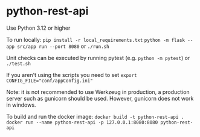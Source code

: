 # python-rest-api

Use Python 3.12 or higher

To run locally:
`pip install -r local_requirements.txt`
`python -m flask --app src/app run --port 8080` or `./run.sh`

Unit checks can be executed by running pytest (e.g. `python -m pytest`) or `./test.sh`

If you aren't using the scripts you need to set `export CONFIG_FILE="conf/appConfig.ini"`

Note: it is not recommended to use Werkzeug in production, a production server such as gunicorn should be used.
However, gunicorn does not work in windows.

To build and run the docker image:
`docker build -t python-rest-api .`
`docker run --name python-rest-api -p 127.0.0.1:8080:8080 python-rest-api`